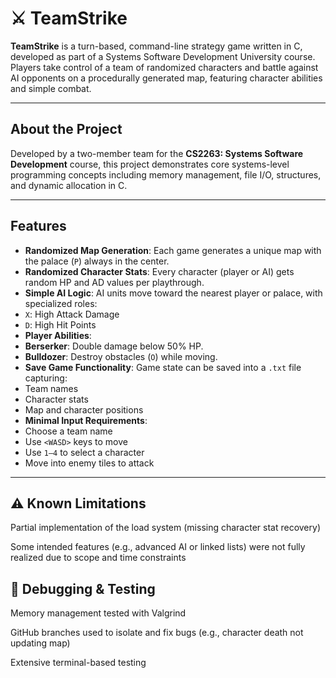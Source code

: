 # ⚔ TeamStrike

**TeamStrike** is a turn-based, command-line strategy game written in C, developed as part of a Systems Software Development University course. Players take control of a team of randomized characters and battle against AI opponents on a procedurally generated map, featuring character abilities and simple combat.

---

##  About the Project

Developed by a two-member team for the **CS2263: Systems Software Development** course, this project demonstrates core systems-level programming concepts including memory management, file I/O, structures, and dynamic allocation in C.

---

##  Features

-  **Randomized Map Generation**: Each game generates a unique map with the palace (`P`) always in the center.
-  **Randomized Character Stats**: Every character (player or AI) gets random HP and AD values per playthrough.
-  **Simple AI Logic**: AI units move toward the nearest player or palace, with specialized roles:
  - `X`: High Attack Damage
  - `D`: High Hit Points
-  **Player Abilities**:
  - **Berserker**: Double damage below 50% HP.
  - **Bulldozer**: Destroy obstacles (`O`) while moving.
-  **Save Game Functionality**: Game state can be saved into a `.txt` file capturing:
  - Team names
  - Character stats
  - Map and character positions
-  **Minimal Input Requirements**:
  - Choose a team name
  - Use `<WASD>` keys to move
  - Use `1–4` to select a character
  - Move into enemy tiles to attack

---
## ⚠️ Known Limitations
Partial implementation of the load system (missing character stat recovery)

Some intended features (e.g., advanced AI or linked lists) were not fully realized due to scope and time constraints

## 🧪 Debugging & Testing
Memory management tested with Valgrind

GitHub branches used to isolate and fix bugs (e.g., character death not updating map)

Extensive terminal-based testing
